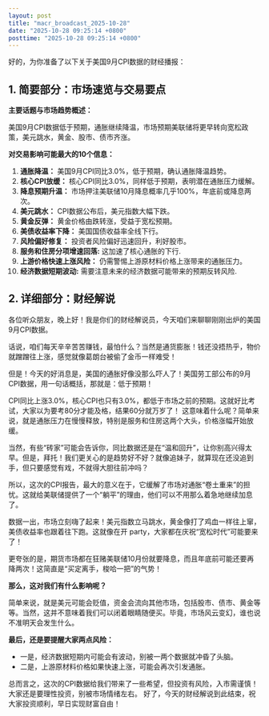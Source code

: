 ```yaml
---
layout: post
title: "macr_broadcast_2025-10-28"
date: "2025-10-28 09:25:14 +0800"
posttime: "2025-10-28 09:25:14 +0800"
---
```


好的，为你准备了以下关于美国9月CPI数据的财经播报：

## 1. 简要部分：市场速览与交易要点

**主要话题与市场趋势概述：**

美国9月CPI数据低于预期，通胀继续降温，市场预期美联储将更早转向宽松政策，美元跳水，黄金、股市、债市齐涨。

**对交易影响可能最大的10个信息：**

1.  **通胀降温：** 美国9月CPI同比3.0%，低于预期，确认通胀降温趋势。
2.  **核心CPI放缓：** 核心CPI同比3.0%，同样低于预期，表明潜在通胀压力缓解。
3.  **降息预期升温：** 市场押注美联储10月降息概率几乎100%，年底前或降息两次。
4.  **美元跳水：** CPI数据公布后，美元指数大幅下跌。
5.  **黄金反弹：** 黄金价格由跌转涨，受益于宽松预期。
6.  **美债收益率下降：** 美国国债收益率全线下行。
7.  **风险偏好修复：** 投资者风险偏好迅速回升，利好股市。
8.  **服务和住房分项增速回落:** 这加速了核心通胀的下行.
9.  **上游价格快速上涨风险：** 仍需警惕上游原材料价格上涨带来的通胀压力。
10. **经济数据短期波动:**  需要注意未来的经济数据可能带来的预期反转风险.

## 2. 详细部分：财经解说

各位听众朋友，晚上好！我是你们的财经解说员，今天咱们来聊聊刚刚出炉的美国9月CPI数据。

话说，咱们每天辛辛苦苦赚钱，最怕什么？当然是通货膨胀！钱还没捂热乎，物价就蹭蹭往上涨，感觉就像葛朗台被偷了金币一样难受！

但是！今天的好消息是，美国的通胀好像没那么吓人了！美国劳工部公布的9月CPI数据，用一句话概括，那就是：低于预期！

CPI同比上涨3.0%，核心CPI也只有3.0%，都低于市场之前的预期。这就好比考试，大家以为要考80分才能及格，结果60分就万岁了！ 这意味着什么呢？简单来说，就是通胀压力在慢慢释放，特别是服务和住房这两个大头，价格涨幅开始放缓。

当然，有些“砖家”可能会告诉你，同比数据还是在“温和回升”，让你别高兴得太早。但是，拜托！我们更关心的是趋势好不好？就像追妹子，就算现在还没追到手，但只要感觉有戏，不就得大胆往前冲吗？

所以，这次的CPI报告，最大的意义在于，它缓解了市场对通胀“卷土重来”的担忧。这就给美联储提供了一个“躺平”的理由，他们可以不用那么着急地继续加息了。

数据一出，市场立刻嗨了起来！美元指数立马跳水，黄金像打了鸡血一样往上窜，美债收益率也跟着往下跑。这就像在开 party，大家都在庆祝“宽松时代”可能要来了！

更夸张的是，期货市场都在狂赌美联储10月份就要降息，而且年底前可能还要再降两次！这简直是“买定离手，梭哈一把”的气势！

**那么，这对我们有什么影响呢？**

简单来说，就是美元可能会贬值，资金会流向其他市场，包括股市、债市、黄金等等。当然，这并不意味着我们可以闭着眼睛随便买。毕竟，市场风云变幻，谁也说不准明天会发生什么。

**最后，还是要提醒大家两点风险：**

*   一是，经济数据短期内可能会有波动，别被一两个数据就冲昏了头脑。
*   二是，上游原材料价格如果快速上涨，可能会再次引发通胀。

总而言之，这次的CPI数据给我们带来了一些希望，但投资有风险，入市需谨慎！大家还是要理性投资，别被市场情绪左右。 好了，今天的财经解说到此结束，祝大家投资顺利，早日实现财富自由！